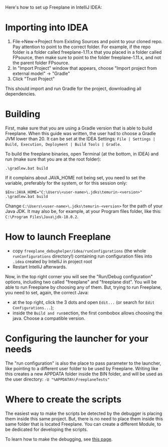 Here's how to set up Freeplane in IntelliJ IDEA:

# Importing into IDEA

1. File->New->Project from Existing Sources and point to your cloned repo. Pay attention to point to the correct folder. For example, if the repo folder is a folder called freeplane-1.11.x that you placed in a folder called FPsource, then make sure to point to the folder freeplane-1.11.x, and not the parent folder FPsource.
2. In "Import Project" window that appears, choose "Import project from external model" -> "Gradle"
3. Click "Trust Project"

This should import and run Gradle for the project, downloading all dependencies.

# Building

First, make sure that you are using a Gradle version that is able to build Freeplane.  When this guide was written, the user had to choose a Gradle JVM lower than 20. It can be set at the IDEA Settings: `File | Settings | Build, Execution, Deployment | Build Tools | Gradle`.

To build the freeplane binaries, open Terminal (at the bottom, in IDEA) and run (make sure that you are at the root folder):
```
.\gradlew.bat build
```

If it complains about JAVA_HOME not being set, you need to set the variable, preferably for the system, or for this session only:
```
$Env:JAVA_HOME="C:\Users\<user-name>\.jdks\temurin-<version>"
.\gradlew.bat build
```
Change `C:\Users\<user-name>\.jdks\temurin-<version>` for the path of your Java JDK. It may also be, for example, at your Program files folder, like this: `C:\Program Files\Java\jdk-18.0.2`.


# How to launch Freeplane

* copy `freeplane_debughelper/idea/runConfigurations` (the whole `runConfigurations` directory!) containing run configuration files into `.idea` created by IntelliJ in project root
* Restart IntelliJ afterwards.

Now, in the top right corner you will see the "Run/Debug configuration" options, including two called "freeplane" and "freeplane dist". You will be able to run Freeplane by choosing any of them. But, trying to run Freeplane, you need to set, again, the correct Java:

* at the top right, click the 3 dots and open `Edit...` (or search for `Edit Configurations...`);
* inside the `Build and run`section, the first combobox allows choosing the java. Choose a compatible version.

# Configuring the launcher for your needs

The "run configuration" is also the place to pass parameter to the launcher, like pointing to a different user folder to be used by Freeplane. Writing like this creates a new APPDATA folder inside the BIN folder, and will be used as the user directory: `-U "%APPDATA%\FreeplaneTests"`

# Where to create the scripts

The easiest way to make the scripts be detected by the debugger is placing them inside this same project. But, there is no need to place them inside this same folder that is located Freeplane. You can create a different Module, to be dedicated for developing the scripts.

To learn how to make the debugging, see [this page](Debugging_scripts.md).
